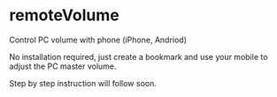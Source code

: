 # remoteVolume
Control PC volume with phone (iPhone, Andriod)

No installation required, just create a bookmark and use your mobile to adjust the PC master volume.

Step by step instruction will follow soon.
